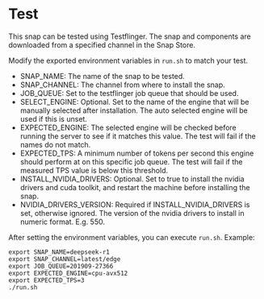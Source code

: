 # Test

This snap can be tested using Testflinger.
The snap and components are downloaded from a specified channel in the Snap Store.

Modify the exported environment variables in `run.sh` to match your test.

* SNAP_NAME: The name of the snap to be tested.
* SNAP_CHANNEL: The channel from where to install the snap.
* JOB_QUEUE: Set to the testflinger job queue that should be used.
* SELECT_ENGINE: Optional. Set to the name of the engine that will be manually selected after installation. The auto selected engine will be used if this is unset.
* EXPECTED_ENGINE: The selected engine will be checked before running the server to see if it matches this value. The test will fail if the names do not match.
* EXPECTED_TPS: A minimum number of tokens per second this engine should perform at on this specific job queue. The test will fail if the measured TPS value is below this threshold.
* INSTALL_NVIDIA_DRIVERS: Optional. Set to true to install the nvidia drivers and cuda toolkit, and restart the machine before installing the snap. 
* NVIDIA_DRIVERS_VERSION: Required if INSTALL_NVIDIA_DRIVERS is set, otherwise ignored. The version of the nvidia drivers to install in numeric format. E.g. 550.  

After setting the environment variables, you can execute `run.sh`.
Example:
```
export SNAP_NAME=deepseek-r1
export SNAP_CHANNEL=latest/edge
export JOB_QUEUE=201909-27366
export EXPECTED_ENGINE=cpu-avx512
export EXPECTED_TPS=3
./run.sh
```
